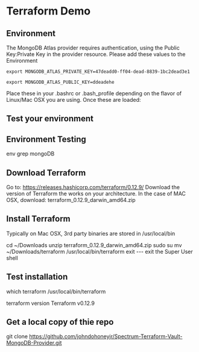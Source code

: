 # Terraform Demo

## Environment

The MongoDB Atlas provider requires authentication, using the Public Key:Private Key in the provider resource.  Please add these values to the Environment
```
export MONGODB_ATLAS_PRIVATE_KEY=47deadd0-ff04-dead-8839-1bc2dead3e1

export MONGODB_ATLAS_PUBLIC_KEY=ddeadehe
```
Place these in your .bashrc or .bash_profile depending on the flavor of Linux/Mac OSX you are using.  Once these are loaded:

## Test your environment

## Environment Testing
env grep mongoDB

## Download Terraform

Go to: https://releases.hashicorp.com/terraform/0.12.9/
Download the version of Terraform the works on your architecture.  In the case of MAC OSX, download: terraform_0.12.9_darwin_amd64.zip

## Install Terraform


Typically on Mac OSX, 3rd party binaries are stored in /usr/local/bin

cd ~/Downloads
unzip terraform_0.12.9_darwin_amd64.zip
sudo su
mv ~/Downloads/terraform /usr/local/bin/terraform
exit --- exit the Super User shell

## Test installation
which terraform
/usr/local/bin/terraform

terraform version
Terraform v0.12.9

## Get a local copy of thie repo
git clone https://github.com/johndohoneyjr/Spectrum-Terraform-Vault-MongoDB-Provider.git

  
